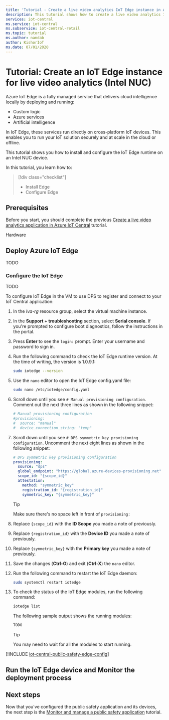 ```yaml
---
title: 'Tutorial - Create a live video analytics IoT Edge instance in Azure IoT Central (Intel NUC)'
description: This tutorial shows how to create a live video analytics IoT Edge instance to use with the public safety application template.
services: iot-central
ms.service: iot-central
ms.subservice: iot-central-retail
ms.topic: tutorial
ms.author: nandab
author: KishorIoT
ms.date: 07/01/2020
---
```

# Tutorial: Create an IoT Edge instance for live video analytics (Intel NUC)

Azure IoT Edge is a fully managed service that delivers cloud intelligence locally by deploying and running:

* Custom logic
* Azure services
* Artificial intelligence

In IoT Edge, these services run directly on cross-platform IoT devices. This enables you to run your IoT solution securely and at scale in the cloud or offline.

This tutorial shows you how to install and configure the IoT Edge runtime on an Intel NUC device.

In this tutorial, you learn how to:
> [!div class="checklist"]
> * Install Edge
> * Configure Edge

## Prerequisites

Before you start, you should complete the previous [Create a live video analytics application in Azure IoT Central](./tutorial-public-safety-create-app.md) tutorial.

Hardware

## Deploy Azure IoT Edge

TODO

### Configure the IoT Edge

TODO

To configure IoT Edge in the VM to use DPS to register and connect to your IoT Central application:

1. In the *lva-rg* resource group, select the virtual machine instance.

1. In the **Support + troubleshooting** section, select **Serial console**. If you're prompted to configure boot diagnostics, follow the instructions in the portal.

1. Press **Enter** to see the `login:` prompt. Enter your username and password to sign in.

1. Run the following command to check the IoT Edge runtime version. At the time of writing, the version is 1.0.9.1:

    ```bash
    sudo iotedge --version
    ```

1. Use the `nano` editor to open the IoT Edge config.yaml file:

    ```bash
    sudo nano /etc/iotedge/config.yaml
    ```

1. Scroll down until you see `# Manual provisioning configuration`. Comment out the next three lines as shown in the following snippet:

    ```yaml
    # Manual provisioning configuration
    #provisioning:
    #  source: "manual"
    #  device_connection_string: "temp"
    ```

1. Scroll down until you see `# DPS symmetric key provisioning configuration`. Uncomment the next eight lines as shown in the following snippet:

    ```yaml
    # DPS symmetric key provisioning configuration
    provisioning:
      source: "dps"
      global_endpoint: "https://global.azure-devices-provisioning.net"
      scope_id: "{scope_id}"
      attestation:
        method: "symmetric_key"
        registration_id: "{registration_id}"
        symmetric_key: "{symmetric_key}"
    ```

    > [!TIP]
    > Make sure there's no space left in front of `provisioning:`

1. Replace `{scope_id}` with the **ID Scope** you made a note of previously.

1. Replace `{registration_id}` with the **Device ID** you made a note of previously.

1. Replace `{symmetric_key}` with the **Primary key** you made a note of previously.

1. Save the changes (**Ctrl-O**) and exit (**Ctrl-X**) the `nano` editor.

1. Run the following command to restart the IoT Edge daemon:

    ```bash
    sudo systemctl restart iotedge
    ```

1. To check the status of the IoT Edge modules, run the following command:

    ```bash
    iotedge list
    ```

    The following sample output shows the running modules:

    ```bash
    TODO
    ```

    > [!TIP]
    > You may need to wait for all the modules to start running.

<!-- What needed to go in this section to configure Edge?
[TODO: What command to execute?]

Update the IoT Edge security daemon and runtime to the latest.

[TODO: How to do this?]

Next, you will need to run the following commands as an administrator
(sudo):

```bash
apt-get update
apt-get install libiothsm iotedge`
iotedge version
```

Verify the version on your device by using the command `iotedge version`.

The Lva Edge Gateway has been developed using version 1.0.9.

## Update the IoT Edge Agent's configuration

Edit the IoT Edge **config.yaml** file by entering the provisioning detail
collected during the device instantiation step.

`sudo vi /etc/iotedge/config.yaml`

1. Scroll down until you see `# Manual provisioning configuration`. Comment out the next three lines as shown in the following snippet:

    ```yaml
    # Manual provisioning configuration
    #provisioning:
    #  source: "manual"
    #  device_connection_string: "<ADD DEVICE CONNECTION STRING HERE>"
    ```

1. Scroll down until you see `# DPS symmetric key provisioning configuration`. Uncomment the next eight lines as shown in the following snippet:

    ```yaml
    # DPS symmetric key provisioning configuration
    provisioning:
      source: "dps"
      global_endpoint: "https://global.azure-devices-provisioning.net"
      scope_id: "{scope_id}"
      attestation:
        method: "symmetric_key"
        registration_id: "{registration_id}"
        symmetric_key: "{symmetric_key}"
    ```

> [!TIP]
> In the editor, ensure you don't leave a space before the word provisioning.

* `registration_id` is the same as the Device ID.
* `scope_id` is the scope from Azure IoT Central device connection.
* `symmetric_key` is the Primary Key from Azure IoT Central device connection.

If you don't have these values in your note editor, you can get them
from IoT Central.

To save and quit the config.yaml file, Press Esc, and type :wq!

Restart IoT Edge to process your changes.

`systemctl restart iotedge`

Type iotedge list. After a few minutes, you\'ll see five modules
deployed. You can keep running this command to check on status.

Additionally, you can see the status for your modules in IoT Central for
the deployed IoT Edge Gateway

-->

[!INCLUDE [iot-central-public-safety-edge-config](../../../includes/iot-central-public-safety-edge-config.md)]

## Run the IoT Edge device and Monitor the deployment process

<!-- TODO
\[Detail here\] docker and iotedge commands

-->

## Next steps

Now that you've configured the public safety application and its devices, the next step is the [Monitor and manage a public safety application](./tutorial-public-safety-manage.md) tutorial.
